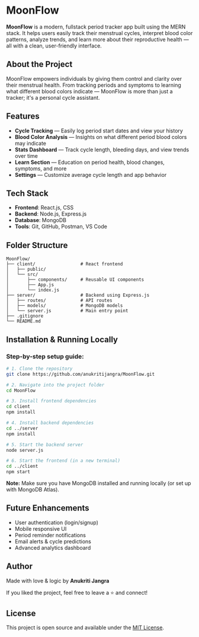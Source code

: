 # MoonFlow

**MoonFlow** is a modern, fullstack period tracker app built using the MERN stack. It helps users easily track their menstrual cycles, interpret blood color patterns, analyze trends, and learn more about their reproductive health — all with a clean, user-friendly interface.


## About the Project

MoonFlow empowers individuals by giving them control and clarity over their menstrual health. From tracking periods and symptoms to learning what different blood colors indicate — MoonFlow is more than just a tracker; it's a personal cycle assistant.


## Features

- **Cycle Tracking** — Easily log period start dates and view your history
- **Blood Color Analysis** — Insights on what different period blood colors may indicate
- **Stats Dashboard** — Track cycle length, bleeding days, and view trends over time
- **Learn Section** — Education on period health, blood changes, symptoms, and more
- **Settings** — Customize average cycle length and app behavior


## Tech Stack

- **Frontend**: React.js, CSS
- **Backend**: Node.js, Express.js
- **Database**: MongoDB
- **Tools**: Git, GitHub, Postman, VS Code


## Folder Structure

```
MoonFlow/
├── client/                 # React frontend
│   ├── public/
│   └── src/
│       ├── components/     # Reusable UI components
│       ├── App.js
│       └── index.js
├── server/                 # Backend using Express.js
│   ├── routes/             # API routes
│   ├── models/             # MongoDB models
│   └── server.js           # Main entry point
├── .gitignore
└── README.md
```


## Installation & Running Locally

### Step-by-step setup guide:

```bash
# 1. Clone the repository
git clone https://github.com/anukritijangra/MoonFlow.git

# 2. Navigate into the project folder
cd MoonFlow

# 3. Install frontend dependencies
cd client
npm install

# 4. Install backend dependencies
cd ../server
npm install

# 5. Start the backend server
node server.js

# 6. Start the frontend (in a new terminal)
cd ../client
npm start
```

**Note:** Make sure you have MongoDB installed and running locally (or set up with MongoDB Atlas).


## Future Enhancements

- User authentication (login/signup)
- Mobile responsive UI
- Period reminder notifications
- Email alerts & cycle predictions
- Advanced analytics dashboard


## Author

Made with love & logic by **Anukriti Jangra** 

If you liked the project, feel free to leave a ⭐️ and connect!


## License

This project is open source and available under the [MIT License](LICENSE).

